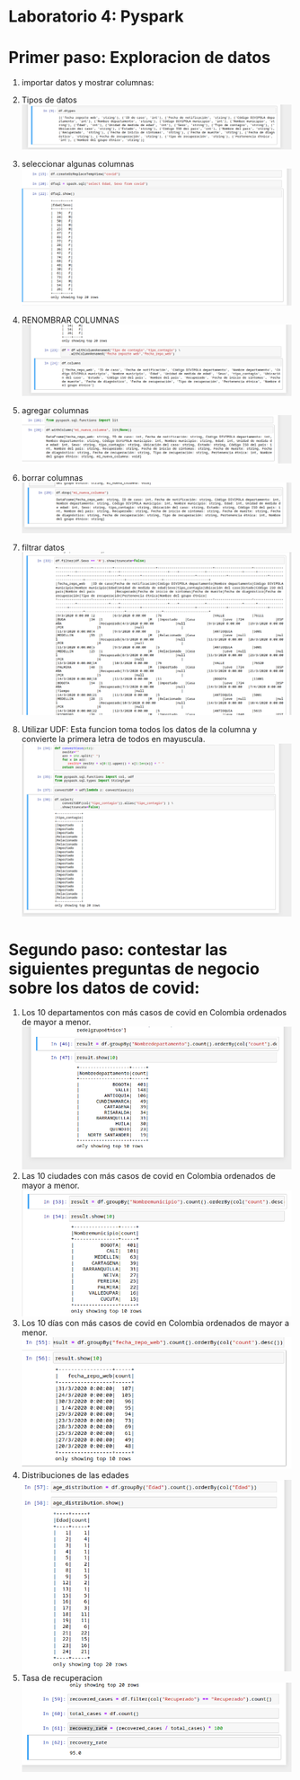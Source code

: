 # Laboratorio 4: Pyspark

# Primer paso: Exploracion de datos

1.  importar datos y mostrar columnas:

2.  Tipos de datos
    ![Alt text](1.png)

3.  seleccionar algunas columnas
    ![Alt text](2.png)

4.  RENOMBRAR COLUMNAS
    ![Alt text](3.png)

5.  agregar columnas
    ![Alt text](4.png)

6.  borrar columnas
    ![Alt text](5.png)

7.  filtrar datos
    ![Alt text](6.png)

8.  Utilizar UDF:
    Esta funcion toma todos los datos de la columna y convierte la primera letra de todos en mayuscula.
    ![Alt text](7.png)

# Segundo paso: contestar las siguientes preguntas de negocio sobre los datos de covid:

1.  Los 10 departamentos con más casos de covid en Colombia ordenados de mayor a menor.
    ![Alt text](8.png)
2.  Las 10 ciudades con más casos de covid en Colombia ordenados de mayor a menor.
    ![Alt text](9.png)
3.  Los 10 días con más casos de covid en Colombia ordenados de mayor a menor.
    ![Alt text](10.png)
4.  Distribuciones de las edades
    ![Alt text](11.png)
5.  Tasa de recuperacion
    ![Alt text](12.png)
